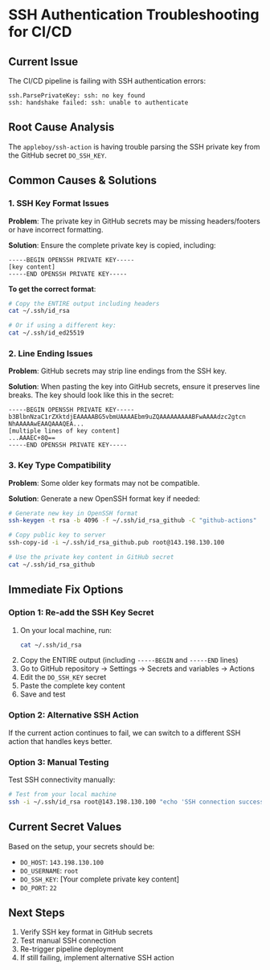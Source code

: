 # SSH Authentication Troubleshooting for CI/CD

## Current Issue
The CI/CD pipeline is failing with SSH authentication errors:
```
ssh.ParsePrivateKey: ssh: no key found
ssh: handshake failed: ssh: unable to authenticate
```

## Root Cause Analysis
The `appleboy/ssh-action` is having trouble parsing the SSH private key from the GitHub secret `DO_SSH_KEY`.

## Common Causes & Solutions

### 1. SSH Key Format Issues

**Problem**: The private key in GitHub secrets may be missing headers/footers or have incorrect formatting.

**Solution**: Ensure the complete private key is copied, including:
```
-----BEGIN OPENSSH PRIVATE KEY-----
[key content]
-----END OPENSSH PRIVATE KEY-----
```

**To get the correct format**:
```bash
# Copy the ENTIRE output including headers
cat ~/.ssh/id_rsa

# Or if using a different key:
cat ~/.ssh/id_ed25519
```

### 2. Line Ending Issues

**Problem**: GitHub secrets may strip line endings from the SSH key.

**Solution**: When pasting the key into GitHub secrets, ensure it preserves line breaks. The key should look like this in the secret:
```
-----BEGIN OPENSSH PRIVATE KEY-----
b3BlbnNzaC1rZXktdjEAAAAABG5vbmUAAAAEbm9uZQAAAAAAAAABFwAAAAdzc2gtcn
NhAAAAAwEAAQAAAQEA...
[multiple lines of key content]
...AAAEC+8Q==
-----END OPENSSH PRIVATE KEY-----
```

### 3. Key Type Compatibility

**Problem**: Some older key formats may not be compatible.

**Solution**: Generate a new OpenSSH format key if needed:
```bash
# Generate new key in OpenSSH format
ssh-keygen -t rsa -b 4096 -f ~/.ssh/id_rsa_github -C "github-actions"

# Copy public key to server
ssh-copy-id -i ~/.ssh/id_rsa_github.pub root@143.198.130.100

# Use the private key content in GitHub secret
cat ~/.ssh/id_rsa_github
```

## Immediate Fix Options

### Option 1: Re-add the SSH Key Secret
1. On your local machine, run:
   ```bash
   cat ~/.ssh/id_rsa
   ```
2. Copy the ENTIRE output (including `-----BEGIN` and `-----END` lines)
3. Go to GitHub repository → Settings → Secrets and variables → Actions
4. Edit the `DO_SSH_KEY` secret
5. Paste the complete key content
6. Save and test

### Option 2: Alternative SSH Action
If the current action continues to fail, we can switch to a different SSH action that handles keys better.

### Option 3: Manual Testing
Test SSH connectivity manually:
```bash
# Test from your local machine
ssh -i ~/.ssh/id_rsa root@143.198.130.100 "echo 'SSH connection successful'"
```

## Current Secret Values
Based on the setup, your secrets should be:
- `DO_HOST`: `143.198.130.100`
- `DO_USERNAME`: `root` 
- `DO_SSH_KEY`: [Your complete private key content]
- `DO_PORT`: `22`

## Next Steps
1. Verify SSH key format in GitHub secrets
2. Test manual SSH connection
3. Re-trigger pipeline deployment
4. If still failing, implement alternative SSH action